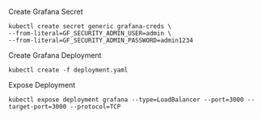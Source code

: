 Create Grafana Secret
```
kubectl create secret generic grafana-creds \
--from-literal=GF_SECURITY_ADMIN_USER=admin \
--from-literal=GF_SECURITY_ADMIN_PASSWORD=admin1234
```
Create Grafana Deployment
```
kubectl create -f deployment.yaml
```
Expose Deployment
```
kubectl expose deployment grafana --type=LoadBalancer --port=3000 --target-port=3000 --protocol=TCP
```
